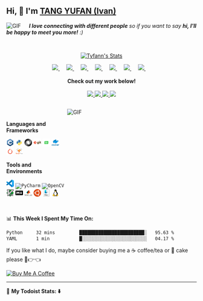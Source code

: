 ## Hi, 👋  I'm <a href="https://yufantang.top/" target="_blank">TANG YUFAN (Ivan)</a> 

<img align="left" alt="GIF" src="https://media.giphy.com/media/LnQjpWaON8nhr21vNW/giphy.gif" width="60" title="Say HI"> <em><b>I love connecting with different people</b> so if you want to say <b>hi, I'll be happy to meet you more!</b> :)</em>

<br>

<!--
**tyfann/tyfann** is a ✨ _special_ ✨ repository because its `README.md` (this file) appears on your GitHub profile.

Here are some ideas to get you started:

- 🔭 I’m currently working on ...
- 🌱 I’m currently learning ...
- 👯 I’m looking to collaborate on ...
- 🤔 I’m looking for help with ...
- 💬 Ask me about ...
- 📫 How to reach me: ...
- 😄 Pronouns: ...
- ⚡ Fun fact: ...
-->


<p align="center">
  <a href="https://github.com/tyfann" class="rich-diff-level-one">
    <img src="https://github-readme-stats.vercel.app/api?username=tyfann&title_color=333&text_color=777" alt="Tyfann's Stats" >
    <!-- &hide=issues
    <img src="https://github-readme-stats.vercel.app/api?username=tyfann&hide=issues&title_color=333&text_color=777" alt="Tyfann's Stats" >
    -->
  </a>
</p>

<p align="center">
  <a href= "https://tva1.sinaimg.cn/large/008i3skNgy1gytfvy9atbj30u012eaco.jpg" target="_blank" alt="WeChat" title="WeChat">
    <img src="https://img.icons8.com/ios-filled/50/000000/weixing.png" width="28px"/>
  </a>
  &emsp;
  <a href="https://blog.csdn.net/qq_45429238" target="_blank" alt="CSDN" title="CSDN">
    <img src="https://img.icons8.com/material/48/000000/csdn.png" width="30px"/>
  </a>
  &emsp;
  <a href="https://www.zhihu.com/people/tang-yu-fan-23-40" target="_blank" alt="Zhihu" title="Zhihu">
    <img src="https://img.icons8.com/material-two-tone/50/000000/zhihu.png" width="28px"/>
  </a>
  &emsp;
  <a href="https://space.bilibili.com/23055728" target="_blank" alt="Bilibili" title="Bilibili">
    <img src="https://user-images.githubusercontent.com/29084184/129467562-a754907c-c128-40d0-80ad-86e89bdda3d6.png" width="30px"/>
  </a> 
  &emsp;
  <a href= "https://www.instagram.com/tyfuny/" target="_blank" alt="Instagram" title="Instagram">
    <img src="https://img.icons8.com/ios-glyphs/256/000000/instagram-new.svg" width="28px"/>
  </a>
  &emsp;
  <a href="https://www.youtube.com/channel/UCrEoQDlMCxfvLOKlNDG08wQ" target="_blank" alt="YouTube" title="YouTube">
    <img src="https://img.icons8.com/ios-filled/50/000000/youtube-play.png" width="30px"/>
  </a>
  &emsp;
  <a href="https://www.linkedin.com/in/yufan-ivan-tang-6690561ba/" target="_blank" alt="LinkedIn" title="LinkedIn">
    <img src="https://img.icons8.com/ios-filled/256/000000/linkedin.svg" width="26px"/>
  </a>
  &emsp;
  <br><br>
  <strong>Check out my work below!</strong>
  <br><br>
  <a href="https://github.com/tyfann">
    <img src="https://badges.pufler.dev/visits/tyfann/tyfann?style=flat-square&color=black&logo=github">
  </a>
  <a href="https://github.com/tyfann">
    <img src="https://badges.pufler.dev/years/tyfann?style=flat-square&color=black&logo=github">
  </a>
  <a href="https://github.com/tyfann?tab=repositories">
    <img src="https://badges.pufler.dev/repos/tyfann?style=flat-square&color=black&logo=github">
  </a>
<!--   <a href="https://gist.github.com/tyfann">
    <img src="https://badges.pufler.dev/gists/tyfann?style=flat-square&color=black&logo=github">
  </a> -->
  <a href="https://github.com/tyfann">
    <img src="https://badges.pufler.dev/commits/monthly/tyfann?style=flat-square&color=black&logo=github">
  </a>
</p>

<h2></h2>

<img align="right" alt="GIF" src="https://github.com/abhisheknaiidu/abhisheknaiidu/blob/master/code.gif?raw=true" width="343" height="220" title="Do what you like, and do it best!"> &nbsp;&nbsp;&nbsp;&nbsp;

 
**Languages and Frameworks**

<code><img height="20" src="https://raw.githubusercontent.com/github/explore/80688e429a7d4ef2fca1e82350fe8e3517d3494d/topics/cpp/cpp.png" alt="C++" title="C++"></code>
<code><img height="20" src="https://raw.githubusercontent.com/github/explore/80688e429a7d4ef2fca1e82350fe8e3517d3494d/topics/python/python.png" alt="Python" title="Python"></code>
<code><img height="20" src="https://raw.githubusercontent.com/github/explore/80688e429a7d4ef2fca1e82350fe8e3517d3494d/topics/json/json.png" alt="JSON" title="JSON"></code>
<code><img height="20" src="https://raw.githubusercontent.com/github/explore/80688e429a7d4ef2fca1e82350fe8e3517d3494d/topics/git/git.png" alt="Git" title="Git"></code>
<code><img height="20" src="https://raw.githubusercontent.com/github/explore/80688e429a7d4ef2fca1e82350fe8e3517d3494d/topics/qt/qt.png" alt="Qt" title="Qt"></code>
<code><img height="20" src="https://raw.githubusercontent.com/github/explore/80688e429a7d4ef2fca1e82350fe8e3517d3494d/topics/docker/docker.png" alt="Docker" title="Docker"></code>
<code><img height="20" src="OctoTyfann/pytorch-logo.png" alt="PyTorch" title="PyTorch"></code>
<code><img height="20" src="https://raw.githubusercontent.com/github/explore/80688e429a7d4ef2fca1e82350fe8e3517d3494d/topics/tensorflow/tensorflow.png" alt="TensorFlow" title="TensorFlow"></code>


**Tools and Environments**

<code><img height="20" src="https://raw.githubusercontent.com/github/explore/80688e429a7d4ef2fca1e82350fe8e3517d3494d/topics/visual-studio-code/visual-studio-code.png" alt="VSCode" title="VSCode"></code>
<code><img height="20" src="https://images.nowcoder.com/images/20180629/0_1530258305740_67F7BB46DE9FC78164CA628F2CE05C37" alt="PyCharm" title="PyCharm"></code>
<code><img height="20" src="https://camo.githubusercontent.com/ce9fb3389462f2c9444f863e410f0d17d04b216beba8749a015011887eadfbaf/68747470733a2f2f7777772e766563746f726c6f676f2e7a6f6e652f6c6f676f732f6f70656e63762f6f70656e63762d69636f6e2e737667" alt="OpenCV" title="OpenCV"></code>
<code><img height="20" src="https://raw.githubusercontent.com/github/explore/80688e429a7d4ef2fca1e82350fe8e3517d3494d/topics/vim/vim.png" alt="Vim" title="Vim"></code>
<code><img height="20" src="https://raw.githubusercontent.com/github/explore/80688e429a7d4ef2fca1e82350fe8e3517d3494d/topics/markdown/markdown.png" alt="Markdown" title="MarkDown"></code>
<code><img height="20" src="https://raw.githubusercontent.com/github/explore/80688e429a7d4ef2fca1e82350fe8e3517d3494d/topics/matlab/matlab.png" alt="Matlab" title="Matlab"></code>
<code><img height="20" src="https://raw.githubusercontent.com/github/explore/80688e429a7d4ef2fca1e82350fe8e3517d3494d/topics/ubuntu/ubuntu.png" alt="Ubuntu" title="Ubuntu"></code>
<code><img height="20" src="https://raw.githubusercontent.com/github/explore/80688e429a7d4ef2fca1e82350fe8e3517d3494d/topics/macos/macos.png" alt="MacOS" title="MacOS"></code>
<code><img height="20" src="https://raw.githubusercontent.com/github/explore/80688e429a7d4ef2fca1e82350fe8e3517d3494d/topics/linux/linux.png" alt="Linux" title="Linux"></code>

<br>

📊 **This Week I Spent My Time On:**
<!--START_SECTION:waka-->
```text
Python     32 mins         ████████████████████████░   95.63 % 
YAML       1 min           █░░░░░░░░░░░░░░░░░░░░░░░░   04.17 % 
```
<!--END_SECTION:waka-->

If you like what I do, maybe consider buying me a ☕ coffee/tea or 🍰 cake please 🥺👉👈  

<a href="https://tyfann.github.io/sponsor.html" target="_blank"><img src="https://cdn.buymeacoffee.com/buttons/v2/default-red.png" alt="Buy Me A Coffee" width="150" ></a>

---

🚧 **My Todoist Stats: ⬇️**
<!--
&nbsp;&nbsp;&nbsp;&nbsp;&nbsp; [![PaperWeeklyAI](https://github-readme-stats.vercel.app/api/pin/?username=tyfann&repo=PaperWeeklyAI)](https://github.com/tyfann/PaperWeeklyAI) &nbsp;&nbsp;&nbsp;&nbsp;&nbsp;[![Surface-Defect-Detection](https://github-readme-stats.vercel.app/api/pin/?username=tyfann&repo=Surface-Defect-Detection)](https://github.com/tyfann/Surface-Defect-Detection)
-->


